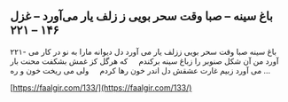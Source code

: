 ## باغ سینه – صبا وقت سحر بویی ز زلف یار می‌آورد – غزل ۱۴۶ – ۲۲۱


۲۲۱- باغ سینه صبا وقت سحر بویی ززلف یار می آورد دل دیوانه مارا به نو در کار می آورد من آن شکل صنوبر را زباغ سینه برکندم     که هرگل کز غمش بشکفت محنت بار می آورد زبیم غارت عشقش دل اندر خون رها کردم     ولی می ریخت خون و ره &#8230;

[https://faalgir.com/133/](https://faalgir.com/133/) 